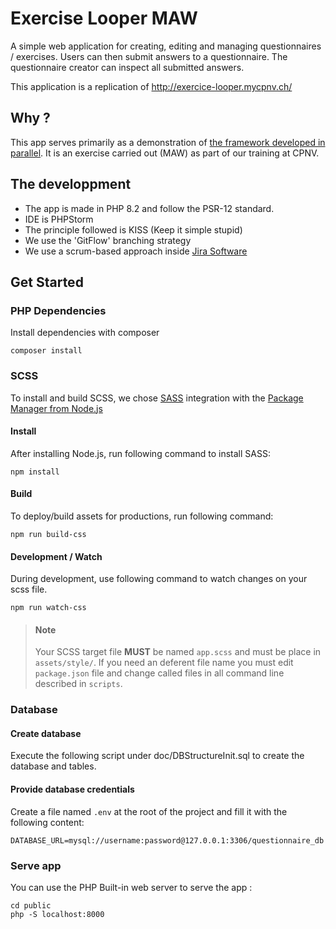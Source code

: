 # Exercise Looper MAW
A simple web application for creating, editing and managing questionnaires / exercises. Users can then submit answers to a questionnaire. The questionnaire creator can inspect all submitted answers.

This application is a replication of http://exercice-looper.mycpnv.ch/
## Why ? 
This app serves primarily as a demonstration of [the framework developed in parallel](https://github.com/CPNV-ES/oopers-maw-framework). It is an exercise carried out (MAW) as part of our training at CPNV.
## The developpment
- The app is made in PHP 8.2 and follow the PSR-12 standard.
- IDE is PHPStorm
- The principle followed is KISS (Keep it simple stupid)
- We use the 'GitFlow' branching strategy
- We use a scrum-based approach inside [Jira Software](https://ejcpnvprojects.atlassian.net/jira/software/projects/MAW1/boards/2/backlog)

## Get Started
### PHP Dependencies
Install dependencies with composer
````shell
composer install
````

### SCSS
To install and build SCSS, we chose [SASS](https://sass-lang.com/) integration with the [Package Manager from Node.js](https://nodejs.org/)

#### Install
After installing Node.js, run following command to install SASS:
````shell
npm install
````
#### Build
To deploy/build assets for productions, run following command:
````shell
npm run build-css
````
#### Development / Watch
During development, use following command to watch changes on your scss file.
````shell
npm run watch-css
````
> #### Note
> Your SCSS target file **MUST** be named ```app.scss``` and must be place in ```assets/style/```.
> If you need an deferent file name you must edit ```package.json``` file and change called files in all command line described in ```scripts```. 

### Database
#### Create database
Execute the following script under doc/DBStructureInit.sql to create the database and tables.
#### Provide database credentials
Create a file named ```.env``` at the root of the project and fill it with the following content:
````dotenv
DATABASE_URL=mysql://username:password@127.0.0.1:3306/questionnaire_db
````

### Serve app
You can use the PHP Built-in web server to serve the app :
````shell
cd public
php -S localhost:8000
````
